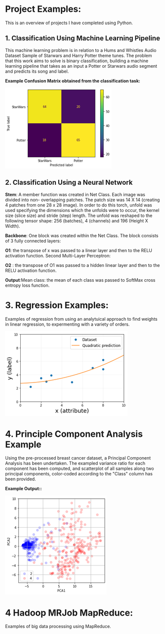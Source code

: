 # Project Examples:

This is an overview of projects I have completed using Python. 

## 1. Classification Using Machine Learning Pipeline

This machine learning problem is in relation to a Hums and Whistles Audio Dataset Sample of Starwars and Harry Potter theme tunes. The problem that this work aims to solve is binary classification, building a machine learning pipeline that takes as an input a Potter or Starwars audio segment and predicts its song and label.


  **Example Confusion Matrix obtained from the classification task:**

![](https://github.com/DavidJCullen/Data-Science-Portfolio-/blob/gh-pages/images/Confusion%20Matrix.png)

## 2. Classification Using a Neural Network

**Stem**: A member function was created in Net Class. Each image was divided into non- overlapping patches. The patch size was 14 X 14 (creating 4 patches from one 28 x 28 image). In order to do this torch, unfold was used specifying the dimensions which the unfolds were to occur, the kernel size (slice size) and stride (step) length. The unfold was reshaped to the following tensor shape: 256 (batches), 4 (channels) and 196 (Height X Width).

**Backbone**: One block was created within the Net Class. The block consists of 3 fully connected layers:

 **O1**: the transpose of x was passed to a linear layer and then to the RELU activation function.
 Second Multi-Layer Perceptron:

 **O2** : the transpose of O1 was passed to a hidden linear layer and then to the RELU activation function.

 **Output**:Mean class: the mean of each class was passed to SoftMax cross entropy loss function. 


# 3. Regression Examples:

Examples of regression from using an analytuical approach to find weights in linear regression, to expermenting with a variety of orders.

![](https://github.com/DavidJCullen/Data-Science-Portfolio-/blob/gh-pages/images/Regression%20Example.png)

# 4. Principle Component Analysis Example

Using the pre-processed breast cancer dataset, a Principal Component Analysis has been undertaken. The exampled variance ratio for each component has been computed, and  scatterplot of all samples along two principal components, color-coded according to the "Class" column has been provided.


  **Example Output::**

![](https://github.com/DavidJCullen/Data-Science-Portfolio-/blob/gh-pages/images/PCA.png)

# 4 Hadoop MRJob MapReduce:

Examples of big data processing using MapReduce.








